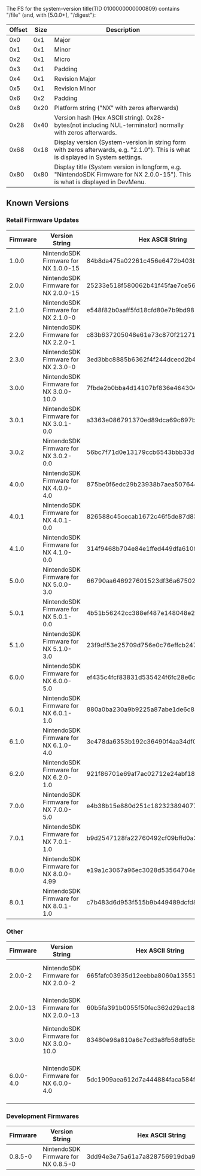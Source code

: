 The FS for the system-version title(TID 0100000000000809) contains
"/file" (and, with \[5.0.0+\],
"/digest"):

| Offset | Size | Description                                                                                                                        |
| ------ | ---- | ---------------------------------------------------------------------------------------------------------------------------------- |
| 0x0    | 0x1  | Major                                                                                                                              |
| 0x1    | 0x1  | Minor                                                                                                                              |
| 0x2    | 0x1  | Micro                                                                                                                              |
| 0x3    | 0x1  | Padding                                                                                                                            |
| 0x4    | 0x1  | Revision Major                                                                                                                     |
| 0x5    | 0x1  | Revision Minor                                                                                                                     |
| 0x6    | 0x2  | Padding                                                                                                                            |
| 0x8    | 0x20 | Platform string ("NX" with zeros afterwards)                                                                                       |
| 0x28   | 0x40 | Version hash (Hex ASCII string). 0x28-bytes(not including NUL-terminator) normally with zeros afterwards.                          |
| 0x68   | 0x18 | Display version (System-version in string form with zeros afterwards, e.g. "2.1.0"). This is what is displayed in System settings. |
| 0x80   | 0x80 | Display title (System version in longform, e.g. "NintendoSDK Firmware for NX 2.0.0-15"). This is what is displayed in DevMenu.     |

## Known Versions

### Retail Firmware Updates

| Firmware | Version String                         | Hex ASCII String                         | "/digest" contents                                              |
| -------- | -------------------------------------- | ---------------------------------------- | --------------------------------------------------------------- |
| 1.0.0    | NintendoSDK Firmware for NX 1.0.0-15   | 84b8da475a02261c456e6472b403b31416480165 | N/A                                                             |
| 2.0.0    | NintendoSDK Firmware for NX 2.0.0-15   | 25233e518f580062b41f45fae7ce56bff261094a | N/A                                                             |
| 2.1.0    | NintendoSDK Firmware for NX 2.1.0-0    | e548f82b0aaff5fd18cfd80e7b9bd9808eeb7c99 | N/A                                                             |
| 2.2.0    | NintendoSDK Firmware for NX 2.2.0-1    | c83b637205048e61e73c870f21271cc3c6364396 | N/A                                                             |
| 2.3.0    | NintendoSDK Firmware for NX 2.3.0-0    | 3ed3bbc8885b6362f4f244dcecd2b430fa27310e | N/A                                                             |
| 3.0.0    | NintendoSDK Firmware for NX 3.0.0-10.0 | 7fbde2b0bba4d14107bf836e4643043d9f6c8e47 | N/A                                                             |
| 3.0.1    | NintendoSDK Firmware for NX 3.0.1-0.0  | a3363e086791370ed89dca69c697b4a8bc443d66 | N/A                                                             |
| 3.0.2    | NintendoSDK Firmware for NX 3.0.2-0.0  | 56bc7f71d0e13179ccb6543bbb33d7f537859e49 | N/A                                                             |
| 4.0.0    | NintendoSDK Firmware for NX 4.0.0-4.0  | 875be0f6edc29b23938b7aea50764421b9f217e5 | N/A                                                             |
| 4.0.1    | NintendoSDK Firmware for NX 4.0.1-0.0  | 826588c45cecab1672c46f5de87d83ea6008d583 | N/A                                                             |
| 4.1.0    | NintendoSDK Firmware for NX 4.1.0-0.0  | 314f9468b704e84e1ffed449dfa6108ba4be221d | N/A                                                             |
| 5.0.0    | NintendoSDK Firmware for NX 5.0.0-3.0  | 66790aa646927601523df36a6750205cd944b3de | gW93A\#00050000\#QRnTiv2kqQV-KO9DAn1Wzz4S2-SDH4Zd10y8Jx5KalI=   |
| 5.0.1    | NintendoSDK Firmware for NX 5.0.1-0.0  | 4b51b56242cc388ef487e148048e2c80e25994ad | gW93A\#00050001\#wBt05i54vmIPr7cs44Vvod3M9s5M2Yl2ZVd\_pd036MY=  |
| 5.1.0    | NintendoSDK Firmware for NX 5.1.0-3.0  | 23f9df53e25709d756e0c76effcb2473bd3447dd | gW93A\#00050100\#29uVhARHOdeTZmfdPnP785egrfRbPUW5n3IAACuHoPw=   |
| 6.0.0    | NintendoSDK Firmware for NX 6.0.0-5.0  | ef435c4fcf83831d535424f6fc28e6c91f7669d1 | gW93A\#00060000\#9k9lgdev3glK0ltQTdWmdK7jU1BL9oWNJRAFkQpHUYI=   |
| 6.0.1    | NintendoSDK Firmware for NX 6.0.1-1.0  | 880a0ba230a9b9225a87abe1de6c8ab8d832551e | gW93A\#00060001\#a4EXpeev\_mWNw7Dk0vkOsCMIxlosx2JuXPiOa5hEMd0=  |
| 6.1.0    | NintendoSDK Firmware for NX 6.1.0-4.0  | 3e478da6353b192c36490f4aa34df0d10d575146 | gW93A\#00060100\#FziXCoELZt0C7o-t\_rro9xWTcKkgPrsksov-OVrL00c=  |
| 6.2.0    | NintendoSDK Firmware for NX 6.2.0-1.0  | 921f86701e69af7ac02712e24abf18a666c2b5fb | CusHY\#00060200\#-uAUBEUSc-Se5mvfhJsj3Krr9ayN7IyTX60\_XcLsZkQ=  |
| 7.0.0    | NintendoSDK Firmware for NX 7.0.0-5.0  | e4b38b15e880d251c182323894077508803abaaf | CusHY\#00070000\#5PRVTLegTfFlaOw3kznosYec9d8BxGj8pN3wqGa80so=   |
| 7.0.1    | NintendoSDK Firmware for NX 7.0.1-1.0  | b9d2547128fa22760492cf09bffd0a3e43f2132c | CusHY\#00070001\#rBuhja\_901l8V8bKFqeiNBCY-fflYlZVa\_iqvkpEGJI= |
| 8.0.0    | NintendoSDK Firmware for NX 8.0.0-4.99 | e19a1c3067a96ec3028d53564704e4fb76ef7c59 | CusHY\#00080000\#s7CpDsmxJh1kenRjC5cfTDfbrMFNHxBbzr6XvNTA5RI=   |
| 8.0.1    | NintendoSDK Firmware for NX 8.0.1-1.0  | c7b483d6d953f515b9b449489dcfd828cb50fd69 | CusHY\#00080001\#fgCfbpEweqCg1S49PsWL\_b9R-C1Vj\_hJ6aTmSRxycSQ= |

### Other

| Firmware  | Version String                         | Hex ASCII String                         | Note                                                           |
| --------- | -------------------------------------- | ---------------------------------------- | -------------------------------------------------------------- |
| 2.0.0-2   | NintendoSDK Firmware for NX 2.0.0-2    | 665fafc03935d12eebba8060a135516b021ccbaa | Revision of [factory firmware](Factory%20Setup.md "wikilink"). |
| 2.0.0-13  | NintendoSDK Firmware for NX 2.0.0-13   | 60b5fa391b0055f50fec362d29ac18395f387412 | Revision of [factory firmware](Factory%20Setup.md "wikilink"). |
| 3.0.0     | NintendoSDK Firmware for NX 3.0.0-10.0 | 83480e96a810a6c7cd3a8fb58dfb5b53961ac781 | Revision of [factory firmware](Factory%20Setup.md "wikilink"). |
| 6.0.0-4.0 | NintendoSDK Firmware for NX 6.0.0-4.0  | 5dc1909aea612d7a444884faca584fa8ae895b5c | Pre-release version of firmware 6.0.0.                         |

### Development Firmwares

| Firmware | Version String                      | Hex ASCII String                         | Note                  |
| -------- | ----------------------------------- | ---------------------------------------- | --------------------- |
| 0.8.5-0  | NintendoSDK Firmware for NX 0.8.5-0 | 3dd94e3e75a61a7a828756919dba98c42ed7069a | Pre-release firmware. |
